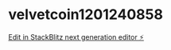 # velvetcoin1201240858

[Edit in StackBlitz next generation editor ⚡️](https://stackblitz.com/~/github.com/satphonix-dotcom/velvetcoin1201240858)